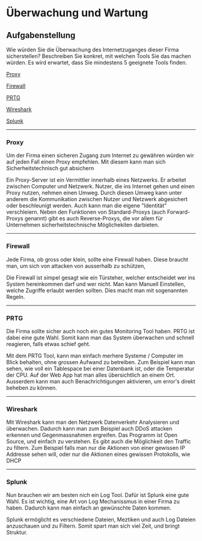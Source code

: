<h1>Überwachung und Wartung</h1>


<h2>Aufgabenstellung</h2>

Wie würden Sie die Überwachung des Internetzuganges dieser Firma sicherstellen? Beschreiben Sie konkret, mit welchen Tools Sie das machen würden. Es wird erwartet, dass Sie mindestens 5 geeignete Tools finden.

[Proxy](#Proxy)

[Firewall](#Firewall)

[PRTG](#PRTG)

[Wireshark](#Wireshark)

[Splunk](#Splunk)

---
<h3>Proxy</h3>

Um der Firma einen sicheren Zugang zum Internet zu gewähren würden wir auf jeden Fall einen Proxy empfehlen. Mit diesem kann man sich Sicherheitstechnisch gut absichern

Ein Proxy-Server ist ein Vermittler innerhalb eines Netzwerks. Er arbeitet zwischen Computer und Netzwerk. Nutzer, die ins Internet gehen und einen Proxy nutzen, nehmen einen Umweg. Durch diesen Umweg kann unter anderem die Kommunikation zwischen Nutzer und Netzwerk abgesichert oder beschleunigt werden. Auch kann man die eigene "Identität" verschleiern. Neben den Funktionen von Standard-Proxys (auch Forward-Proxys genannt) gibt es auch Reverse-Proxys, die vor allem für Unternehmen sicherheitstechnische Möglichekiten darbieten.

---
<h3>Firewall</h3>

Jede Firma, ob gross oder klein, sollte eine Firewall haben. Diese braucht man, um sich von attacken von ausserhalb zu schützen,

Die Firewall ist simpel gesagt wie ein Türsteher, welcher entscheidet wer ins System hereinkommen darf und wer nicht. Man kann Manuell Einstellen, welche Zugriffe erlaubt werden sollten. Dies macht man mit sogenannten Regeln. 

---

<h3>PRTG</h3>

Die Firma sollte sicher auch noch ein gutes Monitoring Tool haben. PRTG ist dabei eine gute Wahl. Somit kann man das System überwachen und schnell reagieren, falls etwas schief geht.

Mit dem PRTG Tool, kann man einfach merhere Systeme / Computer im Blick behalten, ohne grossen Aufwand zu betreiben. Zum Beispiel kann man sehen, wie voll ein Tablespace bei einer Datenbank ist, oder die Temperatur der CPU. Auf der Web App hat man alles übersichtlich an einem Ort. Ausserdem kann man auch Benachrichtigungen aktivieren, um error's direkt beheben zu können.

--- 

<h3>Wireshark</h3>

Mit Wireshark kann man den Netzwerk Datenverkehr Analysieren und überwachen. Dadurch kann man zum Beispiel auch DDoS attacken erkennen und Gegenmassnahmen ergreifen. Das Programm ist Open Source, und einfach zu verstehen. Es gibt auch die Möglichkeit den Traffic zu filtern. Zum Beispiel falls man nur die Aktionen von einer gewissen IP Addresse sehen will, oder nur die Aktionen eines gewissen Protokolls, wie DHCP

---

<h3>Splunk</h3>

Nun brauchen wir am besten nich ein Log Tool. Dafür ist Splunk eine gute Wahl. Es ist wichtig, eine Art von Log Mechanissmus in einer Firma zu haben. Dadurch kann man einfach an gewünschte Daten kommen.

Splunk ermöglicht es verschiedene Dateien, Meztiken und auch Log Dateien anzuschauen und zu Filtern. Somit spart man sich viel Zeit, und bringt Struktur.

